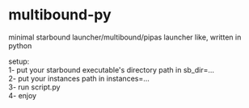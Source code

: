 # multibound-py
minimal starbound launcher/multibound/pipas launcher like, written in python

setup:  
1- put your starbound executable's directory path in sb_dir=...  
2- put your instances path in instances=...  
3- run script.py  
4- enjoy  
